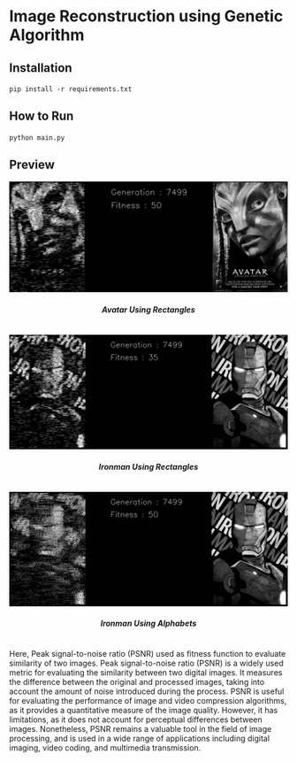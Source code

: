 # Image Reconstruction using Genetic Algorithm

## Installation

```
pip install -r requirements.txt
```

## How to Run

```
python main.py
```

## Preview

![img](outputs/imgs/avatar.jpg)

<h5><center>Avatar Using Rectangles</center></h5>

```
```

![img](outputs/imgs/ironman_2.jpg)

<h5><center>Ironman Using Rectangles</center></h5>

```

```

![img](outputs/imgs/ironman.jpg)

<h5><center>Ironman Using Alphabets</center></h5>

```

```

Here, Peak signal-to-noise ratio (PSNR) used as fitness function to evaluate similarity of two images. Peak signal-to-noise ratio (PSNR) is a widely used metric for evaluating the similarity between two digital images. It measures the difference between the original and processed images, taking into account the amount of noise introduced during the process. PSNR is useful for evaluating the performance of image and video compression algorithms, as it provides a quantitative measure of the image quality. However, it has limitations, as it does not account for perceptual differences between images. Nonetheless, PSNR remains a valuable tool in the field of image processing, and is used in a wide range of applications including digital imaging, video coding, and multimedia transmission.
